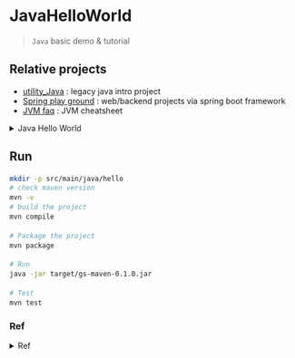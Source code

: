 # JavaHelloWorld
> `Java` basic demo & tutorial

## Relative projects
- [utility_Java](https://github.com/yennanliu/utility_Java) : legacy java intro project
- [Spring play ground](https://github.com/yennanliu/SpringPlayground) : web/backend projects via spring boot framework
- [JVM faq](https://github.com/yennanliu/CS_basics/blob/master/doc/faq/faq_JVM.md) : JVM cheatsheet

<details>
<summary>Java Hello World</summary>

- [JavaHelloWorld](./tree/main/src) : basic1
    - Data types
        - Primitive Data Types
            - Int, String, Float, boolean, char....
        - Reference types (Non-Primitive Data Types)
            - user defined. e.g. :
            ```java
            class myClass{
                int id;
                Double age;
            }
            myClass m1 = new myClass;
            ```
        - [ref1](https://www.w3schools.com/java/java_data_types.asp)
        - [ref2](https://www.geeksforgeeks.org/types-references-java/)
        - String
            - String basic method demo
                - [String method](./src/main/java/Advances/StringMethod)
            - String <--> other class/dtype transform demo
                - [String transform](./src/main/java/Advances/StringTransform)
            - String VS StringBuffer VS StringBuilder
                - [StringBufferStringBuilder1](./src/main/java/Advances/StringBufferStringBuilder1)
    - Basics Data Types VS Wrapper
        - Wrapper can "encapsulate" basic data type -> make them has `object` properties (for OOP)
        - so can use object method, such as toString, equals, hashcode...
        - [WrapperDemo1](./src/main/java/Basics/WrapperDemo1/WrapperTest.java)
            - [WrapperDemo1-1](./src/main/java/Basics/WrapperDemo1/WrapperTest2.java)
            - [WrapperDemo1-2](./src/main/java/Basics/WrapperDemo1/WrapperTest3.java)
            - [WrapperDemo1-4](./src/main/java/Basics/WrapperDemo1/WrapperTest4.java)
        - [WrapperDemo2](./src/main/java/Basics/WrapperDemo2)
        - Need to pickup
            - Basic type <--> Wrapper <--> String
        ```java
        // basic type, wrapper -> String class
        float f1 = 12.3f;
        String str2 = String.valueOf(f1);

        Double d1 = new Double(12.34);
        String str3 =  String.valueOf(d1);

        // String class -> basic type, wrapper
        int num2 = Integer.parseInt(str1);

        String  str2 = "true";
        Boolean b1 = Boolean.parseBoolean(str2);

        // wrapper -> basic type
        Integer in1 = new Integer(12);
        int in1_ = in1.intValue();
        ```
        - "autoboxing", "unboxing"
        ```java
        // autoboxing
        int num = 10;
        Integer in1 = num;
        
        // unboxing
        int in3 = in1;
        ```
    
        - <p ><img src ="https://github.com/yennanliu/JavaHelloWorld/blob/main/doc/pic/basic_types_wrapper.png"></p>

    - Basic operator
        - [TernaryOperator](./src/main/java/Basics/TernaryOperator.java)
    - Array
        - [Array1D](./src/main/java/Basics/Array1D.java)
        - [Array2D](./src/main/java/Basics/Array2D.java)
        - [ArrayClassDemo](./src/main/java/Basics/ArrayClassDemo.java)
        - Array in memory (java)
            - every valuable in the method is "local" valuable 
            - "local" valuable will be put into the "Stack"
            - Any object from "new" will be put into the "Heap"
    - Collection
        - [Collection Demo1](./src/main/java/Advances/CollectionDemo/demo1.java)
        - [Collection Demo2](./src/main/java/Advances/CollectionDemo/demo2.java)
        - [Collection Demo3](./src/main/java/Advances/CollectionDemo/demo3.java) : collection <--> array
        - [Iterator Demo1](./src/main/java/Advances/CollectionDemo/IteratorDemo1.java)
        - [foreach Demo1](./src/main/java/Advances/CollectionDemo/foreachDemo1.java)
        - List
            - [List Demo1](./src/main/java/Advances/CollectionDemo/ListDemo1.java)
            - Iterator methods : foreach, Iterator 
        - Set
            - [Set Demo1](./src/main/java/Advances/CollectionDemo/SetDemo1.java)
            - Set, HashSet : "comparision" method : TreeSet : hashCode(), equals()
        - LinkedHashSet
            - [LinkedHashSet Demo1](./src/main/java/Advances/CollectionDemo/LinkedHashSetDemo1.java)
        - TreeSet
            - [TreeSet Demo1](./src/main/java/Advances/CollectionDemo/TreeSetDemo1.java)
            - "comparision" method : TreeSet : compareTo(), compare()
    - Map
        - [Map Demo1](./src/main/java/Advances/MapDemo/demo1.java) : concepts, properties
        - [Map Demo2](./src/main/java/Advances/MapDemo/demo2.java) : methods
    - TreeMap
        - [TreeMap Demo1](./src/main/java/Advances/TreeMap/demo1.java)
    - `Properties`
        - [Properties Demo1](./src/main/java/Advances/Properties/demo1.java)
    - `Collections` : Collection tool
        - NOTE : `Collections` is NOT a data structure, but a tool class for operating data structures (e.g. Set, List, Map..) under collection
        - [Collections Demo1](./src/main/java/Advances/Collections/demo1.java)
    - Class
        - [Class Demo1](./src/main/java/Basics/ClassDemo1.java)
        - [Class Demo2](./src/main/java/Basics/ClassDemo2.java)
        - [Attr VS Local Variable1 Demo1](./src/main/java/Basics/AttrVSLocalVariable1.java)
    - Methods
        - [Dynamic Numbers of Var1](./src/main/java/Basics/DynamicNumVar1.java)
    - Switch
        - [Switch Demo1](./src/main/java/Basics/swith/demo1.java)
    - Value Reference/Assignment:
        - Assignment
            - [Value Assignment1](./src/main/java/Basics/ValueAssignment1.java)
            - [Value Assignment2](./src/main/java/Basics/ValueAssignment2.java)
            - implemented Ordering (1->2->3->4, meaning : 4) will be the final value)
                - 1) default initial values
                - 2) explicit initial values
                - 3) assigne values via constructor
                - 4) getter, setter. e.g. "class.method", "class.attr"
        - Transfer
            - [valueTransfer1](./src/main/java/Basics/valueTransfer1.java)
            - [valueTransfer2](./src/main/java/Basics/valueTransfer2.java) : plz refer this [video](https://www.youtube.com/watch?v=26FZPGNSZlg&list=PLmOn9nNkQxJH0qBIrtV6otI0Ep4o2q67A&index=211)
            - [valueTransfer3](./src/main/java/Basics/valueTransfer3.java)
            -  Concepts
                - Basic data type :  assigned value is the storage "actual value"
                - Reference data type :  assigned value is the storage "address value" (e.g. : 0X111, 0XABC)
    - Recursion
        - [Recursion1](./src/main/java/Basics/Recursion1.java)
        - [Recursion2](./src/main/java/Basics/Recursion2.java)

    - Import
        - [ImportDemo1](./src/main/java/Basics/ImportDemo1.java)

    - Others
        - [GetArgsFromCli](./src/main/java/Basics/GetArgsFromCli.java)
        - [System getProperties Demo](./src/main/java/Advances/SystemGetPropertiesDemo1.java)
        - [BigInteger BigDecimal Demo](./src/main/java/Advances/BigIntegerBigDecimalDemo1.java)
        - [Enumeration](./src/main/java/Advances/Enumeration) - Enumeration (枚舉類) demo 
        - [Annotation](./src/main/java/Advances/Annotation) - Annotation (註解) demo

<p ><img src ="https://github.com/yennanliu/JavaHelloWorld/blob/main/doc/pic/ClassDemo2.svg"></p>
<p ><img src ="https://github.com/yennanliu/JavaHelloWorld/blob/main/doc/pic/class_in_memory.svg"></p>

- Array1D:
<p ><img src ="https://github.com/yennanliu/JavaHelloWorld/blob/main/doc/pic/array1DimMemory.svg"></p>
- Array2D:
<p ><img src ="https://github.com/yennanliu/JavaHelloWorld/blob/main/doc/pic/array2DimMemory.svg"></p>


- [JavaHelloWorld](./tree/main/src) : basic2 : OOP/class
    - Java class and its class members:
        - field
        - method
        - constructor
        - code
        - inner class
    - OOP features:
        - Encapsulation
        - Inheritance
        - Polymorphism
    - Other key words
        - this, super, static, final, abstract, interface, package

    - Steps:
        - step 1: create class, design elements in class
        - step 2: create class instance
        - step 3: call the method, attr... inside class via `class.attr`, `class.method`

    - java : "everything is an object"
        - we encapsulate functionality, structure ... into the class, and use them via instantiate the class.
        ```
        Frontend       Backend                  DB
        --------       --------               --------
        pom       -->   Class object   -->    table
        (HTML)    <--   (Java)         <--    (Mysql, Postgre...)
        (CSS)                 
        (JS)
        ```
    - Anonymous Object
        - [AnonymousObject1](./src/main/java/Basics/AnonymousObject1.java)
        - [AnonymousObject2](./src/main/java/Basics/AnonymousObject2.java)***

    - Overloading
        - In same class, if `more than one methods are with same name, but WITH DIFFERENT PRRAMETER NUMBERS OR DIFFERENT PRRAMETER TYPE`
        - [Overloading1](./src/main/java/Basics/Overloading1.java)
        - [Overloading2](./src/main/java/Basics/Overloading2.java)

    - Constructor
        - Intro :
            - create class instance (*** here the "Person_1" is the DEFAULT CONSTRUCTOR; rather than class)
            - (if there no given constructor, java will have a default one)
            - create class instance = new + "constructor"
        - Use case :
            - create class instance
            - `Initialize the instance attr`
        - [Constructor1](./src/main/java/Basics/Constructor1.java)
        - [Constructor2](./src/main/java/Basics/Constructor2.java)
        - [Constructor3](./src/main/java/Basics/Constructor3.java)
        - [ConstructorDemo1](./src/main/java/Basics/ConstructorDemo1.java)

    - Encapsulation
        - [Encapsulation1](./src/main/java/Basics/Encapsulation1.java)
        - In short :
            - hide the things need to hide : users don't need to know how does the library/Class... do the implementation
            - export the things need to export : users only need to know the how/where (e.g. : `API`) to use the library/Class.
        - pros : make the code extenable, scalable, easy to maintain

    - JavaBean
        - [CustomerBean](./src/main/java/Basics/CustomerBean.java)
        - A java class that has below properties
            - 1. the class is a `public` class
            - 2. with a `no argument` `public` constructor
            - 3. has corresponding getter, setter methods

    - This
        - 1. `this` can be used in `attr`, `class`, `method`, `constructor`
        - 2. `this` on  `attr`, `method`
            - this can be referred as "current class"
            - in class, method, we can use "this.method" for calling other method in same class
            - pattern : `this.attr`, `this.method`, `this.constructor`....
        - 3. this call `constructor`
            - in the class's constructor, we use  "this(var) or this() or ..." calling the other constructor in the same class
            - CAN'T call itself (constructor) (via this())
            - calling constructor via `this()` need to be in the `1st line` of code
            - can only use `1` `this()` inside a constructor
            - if constructor's variable is as same as class's variable => we MUST use `this.var` explicitly
        - [thisDemo1](./src/main/java/Basics/thisDemo1)
        - [thisDemo2](./src/main/java/Basics/thisDemo2.java)
        - [thisDemo3](./src/main/java/Basics/thisDemo3)
        - [thisDemo4](./src/main/java/Basics/thisDemo4.java)
        - [thisDemo5](./src/main/java/Basics/thisDemo5)
    - Getter & Setter
        - [GetterSetterDemo1](./src/main/java/Basics/GetterSetterDemo1.java)
        - [GetterSetterDemo2](./src/main/java/Basics/GetterSetterDemo2.java)

    - Extends
        - [Extends_demo1](./src/main/java/Basics/Extends_demo1)
        - [Extends_demo2](./src/main/java/Basics/Extends_demo2)
        - the "children" class can `reuse`, `overwrite` the `attr/method` that their "parent" class already defined
        - general form : `class A extends B{}`
            - A : children class (subclass)
            - B : parent class (superclass)
            - Once A extends from B, A will get all structure, attr, method from B
            - Note : private method CAN'T be called (it is received, but can't be called due to the `encapsulation`) in subclass (child class)
            - Subclass (child class) `CAN STILL define its own method, attr ...` after extending from superclass (parent class)
            - One superclass can have `multiple` subclass
            - A subclass can only have `ONE` superclass
            - superclass - subclass is a `relative` concept
            - It's OK to have "indirect" extends. e.g. : `A extends B, B extends C ....`
            - If there a class that we don't explicitly define its superclass (extends), then this class extends from `java.lang.Object` class by default
            - All classes in java (except java.lang.Object) are `direct/indirect` subclass of  `java.lang.Object`

    - Overwrite
        - [Overwrite_demo1](./src/main/java/Basics/Overwrite_demo1)
        - [Overwrite_demo2](./src/main/java/Basics/Overwrite_demo2)
        - `subclass` can overwrite the same method (same method name, same param) that its `superclass` has
        - Note : For overwrited methods, it's needed to have the same method name, and the same params as the one in superclass (method name + params ) (for overwrite)
        - only `non-static` method can be overwritten
        - access_modifiers
            - method in subclass can have "bigger" `access_modifiers` than its superclass (access_modifiers : private, public, ...)
            - `private` method in superclass `CAN NOT` be overwritten
        - return_value_type
            - if return_value_type is `void` in superclass -> it's needed to be `void` in subclass as well
            - if return_value_type is `A type` in superclass -> the return_value_type in subclass can be "A type" or `any subclass of A type`
            - if return_value_type is `basic data type` (e.g. Int, String, float...) in superclass -> the return_value_type need the be the same basic data type as its superclass
        - Exception_type
            - subclass' Exception_type must be `smaller or equal` than the one in superclass

        ```java
        // pattern
        @override   //  @override is just a comment, not necessary actually
        access_modifiers return_value_type method_name(parames){
        // java code
        }
        // pattern2
        @override
        access_modifiers return_value_type method_name throws Exception_type (parames){
        // java code
        }
        ```
    - Controlling Access
        - [ControllAccess_1](./src/main/java/Basics/ControllAccess_1)
        - [ControllAccess_1_1](./src/main/java/Basics/ControllAccess_1_1)
        - [ref](https://docs.oracle.com/javase/tutorial/java/javaOO/accesscontrol.html)

    <p ><img src ="https://github.com/yennanliu/JavaHelloWorld/blob/main/doc/pic/access_level.png"></p>

    - Super      
        - [Super_1](./src/main/java/Basics/Super_1)
        - [Super_2](./src/main/java/Basics/Super_2)
        - [Super_3](./src/main/java/Basics/Super_3)
        - [Instance_1](./src/main/java/Basics/Instance_1.java)
        - `super` can be recognized as "superclass relative"
        - super can be called on : attr, method, constructor
        - using
            -  we can call method in superclass explicitly via super.method_name from subclass
            - If method name are same in superclass and subclass -> we need to call method in superclass (current class) explicitly via `super.method`
            - calling subclass's (current class) method : `this.method`
        - super call constructor
            - we can use superclass' constructor in subclass via "super constructor"
            - "super constructor" need to be declared in 1ST LINE of subclass constructor
            - in subclass, we can only chosse either "this constructor" or "super constructor"  (choose one of them !)
            -  if we don't declare any "this constructor" or "super constructor"..  -> it will use "super constructor" (super(), no argument) by default
    - Polymorphism (`Upcasting`)
        - [polymorphism_1](./src/main/java/Basics/polymorphism_1)
        - [polymorphism_2](./src/main/java/Basics/polymorphism_2)
        - [polymorphism_3](./src/main/java/Basics/polymorphism_3)
        - [polymorphism_4](./src/main/java/Basics/polymorphism_4)
        - [polymorphism_5](./src/main/java/Basics/polymorphism_5)
        - [polymorphism_6](./src/main/java/Basics/polymorphism_6)
         - call superclass and point to subclass' instance
        - Polymorphism is actually `Upcasting`
        - Polymorphism NOT working in `attr` (still use its superclass' attr)
        - pattern : 
        ```java 
        superclass p1 = new subclass();
        ```
        - (following above) p1 will be the superclass class type, so it CAN'T use the method that only exist in subclass
        - During compile
            - => can only call methods defined in superclass
        - During runtime
            - => will run the methods overridden in subclass
        - summary :
            - =>  Compile : check left (<-)
            - =>  Running : check right (->)
        - use requirements:
            - there is extends in class (superclass, subclass)
            - method override is necessary
    - `Downcasting`
        - [Downcasting_1](src/main/java/Basics/Downcasting_1)
        - [Downcasting_2](src/main/java/Basics/Downcasting_2)
        - [Upcasting ref](https://www.javatpoint.com/upcasting-and-downcasting-in-java)
        - pattern : 
        ```java 
        // MUST do upperCasting first (?)
        superclass p1 = new subclass();
        // then do downcasting
        subclass x1 = (subclass) p1;
        ```
    - Upcasting VS DownCasting
        - Superclass ---DownCasting---> Subclass
        - Superclass <---Upcasting--- Subclass
        - Summary:
            - `Uppercasting` : make subclass to superclass type
            - `Downcasting` : make superclass to subclass type
            - In dev, we use Uppercasting >> than Downcasting
    <p ><img src ="https://github.com/yennanliu/JavaHelloWorld/blob/main/doc/pic/upcasting_downcasting.png"></p>

    - Instanceof
        - [instanceof_1](./src/main/java/Basics/instanceof_1) - instanceof demo
        - `a instanceof A` : check if a is instance of A, if yes, return True, else False
        - using case :
            -> to prevent the "ClassCastException" exception, we use instanceof before we do DownCasting. (if return true, then do `DownCasting`, else do nothing)

    - java.lang.Object
        - [objectDemo1](./src/main/java/Basics/objectDemo1)
        - [objectDemo2](./src/main/java/Basics/objectDemo2)
            - java.lang.Object basics, properties
            - garbage collect (GC) intro

    - `Equals` VS `==`
         - [EqualsDemo1](./src/main/java/Basics/EqualsDemo1)
         - [EqualsDemo2](./src/main/java/Basics/EqualsDemo2)
         - [EqualsDemo3](./src/main/java/Basics/EqualsDemo3)
         - [EqualsDemo4](./src/main/java/Basics/EqualsDemo4)
        - `==`
            - ==, an operator
            - For comparing `BASIC data type`
            - compare `CONTENT (attr: such as value..)`
            -  If compare "basic data type"
                - type don't need to be the same, ONLY compare their "actual value" in memory
             - If compare "REFERENCE data type"
                - will compare if their address in memory are the SAME
                - e.g. if they are belong to the same instance
        - `Equals`
            - Equals is a method, NOT operator
            - For comparing `Reference data type`
             - compare `address in memory`
            - For some types (class) such as String, Date, File
                - -> They've overridden the equals method
                - -> SO compare if "content" (attr: such as value..) are the SAME; but NOT address
            - In general cases, we want equals to compare "content" rather than address
                - -> so we need to OVERWRITE the equals method

    - toString()
        - [EqualsDemo1](./src/main/java/Basics/ToString_1.java)
    - For loop
        - [forLoop1](./src/main/java/Basics/forLoop1.java) : endless for loop
        - [forLoop2](./src/main/java/Basics/forLoop2.java) : for loop (ArrayList) demo
      - [forLoop3](./src/main/java/Basics/forLoop3.java) : for loop (Hashmap) demo

- [JavaHelloWorld](./tree/main/src) : basic3
    - Static demo
        - Can be used in `attribution`, `method`, `code block`, `inner class`
        - Static attribution
            - with `static` : static attr
                -> every instance use THE SAME attr
                -> when modify attr in one instance, will modify others as well
            - Not with static : non-static attr (instance attr)
                -> every instance has its own attr
                -> when modify attr in one instance, will NOT accect others
            ```
                        static attr    |  non static attr
            class         yes          |    no     (can class call attr ?)
            instance      yes          |    yes    (can instance call attr ?)
            
            ```
        - Static method
            - lives in method's "static area"
            - `static method` is loaded when `class` is loaded
            - `static method` CAN ONLY call `static method` or `static attr`
            - `non static method` CAN call both : `static/non-static method` and `static/non-static attr`
            - `this`, `super` are NOT allowed in static method
            ```
                        static method  |  non static method
            class         yes          |    no     (can class call method ?)
            instance      yes          |    yes    (can instance call method ?)
                         
            ```
        - When to use `static attr` ?
            - attr can be used by multitple classes, and they are unchanged from class to class
        
        - When to use `static method` ?
            - method which use static attr
            - constant in class (as attr) are usually declared as `static`
            - methods in util class 
                - (can use directly, no need to instantiate class)
                - e.g. Math, Array, Collections
        - [staticDemo 1](./src/main/java/Basics/staticDemo1.java)
        - [staticDemo 2](./src/main/java/Basics/staticDemo2.java)
        - [staticDemo 3](./src/main/java/Basics/staticDemo3.java)
        - [staticDemo 4](./src/main/java/Basics/staticDemo4.java)
        - [staticDemo 5](./src/main/java/Basics/staticDemo5.java)
        - [staticDemo 6](./src/main/java/Basics/staticDemo6)

    <p ><img src ="https://github.com/yennanliu/JavaHelloWorld/blob/main/doc/pic/static1.svg"></p>

    - Design pattern : `Singleton` 
        - Can only `create ONE class instance` -> reduce system loading
        - Only allow some classes be existing in some specific class instances
            -> can save resources
            - [ref1](https://blog.csdn.net/Richchigga/article/details/103133472)
            - [ref2](https://www.itread01.com/content/1547084653.html)
            - [ref-scala](https://github.com/yennanliu/utility_Scala)
            - [SingletonDemo1](./src/main/java/Basics/SingletonDemo1.java)
            - [SingletonDemo2](./src/main/java/Basics/SingletonDemo2.java) : Singleton - Eager initialization
            - [SingletonDemo3](./src/main/java/Basics/SingletonDemo3.java) : Singleton - Lazy initialization
            - [SingletonDemo4](./src/main/java/Basics/SingletonDemo4.java)
            - [SingletonDemo5](./src/main/java/Basics/SingletonDemo5.java)
            - [LazyInitSynchronized1](./src/main/java/Advances/LazyInitSynchronized1) : solve Lazy initialization's thread safety with synchronized method
            ```
            # Steps
            1. make constructor private
            2. make object inside class
            3. export a public static method 
            4. implement the code
        - Lazy initialization VS Eager initialization
            - Lazy initialization : 
                - pros : delay instance create (load fast)
                - cons : thread un-safety --> need to use "multi-thread"
            - Eager initialization:
                - pros : thread safety (data, process in different threads `NOT` affect each other)
                - cons : takes time to load

            ```
            ```java
            // https://www.youtube.com/watch?v=b-UAaq-G4uI&list=PLmOn9nNkQxJEqCNXBu5ozT_26xwvUbHyE&index=91

            // Method 1) : 餓漢式 (Eager initialization)
            // pros : Thread safety
            // cons : could create a class, but not uses it -> resource wasting
            class Single{
                public Single() {}; // make constructor private
                private static Single s = new Single();
                public static Single getInstance(){
                    return s;
                }
            }

            // Method 2) : 懶漢式 (lazy initialization)
            // pros : no resource wasting, only make the instance when need it
            // cons : Thread safety concern
            class Single2{
                private Single2(){}
                private static Single2 s = null;
                public static Single2 getInstance(){
                    if (s == null){
                        s = new Single2();
                    }
                    return s;
                }
            }

            // Method 3) : static internal method
            // optimize with above method 1), and 2)
            // pros : 1. no resource wasting, only make the instance when need it
            // pros : 2. Thread safety (no interruption when running)
            class Singleton{
                private Singleton(){};
                private static class SingltonInstance{ // make it private
                    private static  final Singleton INSTANCE = new Singleton();
                }
                // export below static method to public
                public static Singleton getInstance(){
                    return SingltonInstance.INSTANCE;
                }
            }
            ```

    - Design pattern : `Template`
        - [TemplateDemo1](./src/main/java/Basics/TemplateDemo1.java)
        - [TemplateDemo2](./src/main/java/Basics/TemplateDemo2.java)
        - Common use cases:
            - DB op
            - Junit for unit test
            - Java Web (e.g. spring MVC) : Servlet's doGet/do/Post method
            - JDBC (spring)

    - Design pattern : `Proxy`
        - [ProxyDemo1](./src/main/java/Basics/ProxyDemo1.java)
        - [ProxyDemo2](./src/main/java/Basics/ProxyDemo2.java)
        - Offers an agent (proxy) that help access control on the specific class
            - -> So users can access the `agent` class only rather than "proxied" class
        - using case:
            - safety -> prevent actual class to be visited directly
            - remote proxy -> RMI
            - delay loading -> load the proxy class first, if needed, load the actual class
        - <img src ="./doc/pic/proxy1.png">

    - Design pattern : `Factory`
        - Simple Factory
            - [ProxyDemo1](./src/main/java/Basics/FactoryDemo1)
        - Factory Method
            - [ProxyDemo2](./src/main/java/Basics/FactoryDemo2)
        - Abstract Factory
            - diff between Abstract Factory VS Factory Method
                -> complexity when create class
    - Final
        - Can decorate : class, method, attr
        - Final class
            - CAN'T BE EXTENDED (no sub class)
            - example : String, System, StringBuffer
        -  Final method
            - CAN'T BE OVERRIDDEN (no overwrite method)
            - example : getClass() method in Object class
        - [FinalDemo1](./src/main/java/Basics/FinalDemo1.java)
    - Code block
        -  purpose : for class, object initializing
        -  static code block
            - *** Executed when class is loaded (since it's static)
            - will only run ONCE
            - init class attr, inform
        -  non-static code block
            -  *** Executed when class is instantiated
            -  *** can init class attr when instantiate the class
        - [Block_demo1](./src/main/java/Basics/Block_demo1.java)
        - [Block_demo2](./src/main/java/Basics/Block_demo2)
   - Abstract
        - [AbstractDemo1](./src/main/java/Basics/AbstractDemo1.java)
        - [AbstractDemo2](./src/main/java/Basics/AbstractDemo2)
        - [AbstractDemo3](./src/main/java/Basics/AbstractDemo3/PersonTest.java)
        - [AbstractDemo4](./src/main/java/Basics/AbstractDemo4)
        - Can decorate
            - class
            - method
        - abstract class
            - CAN NOT BE instantiated
            - STILL NEED CONSTRUCTOR (used in sub class)
            - in development, we always offer sub class that can instantiate via above
        - abstract method
            - ONLY has method declare, has NO code body (method implementation)
            - inference : if a class has abstract method -> this class must be an ABSTRACT CLASS
            - Abstract class can has NO abstract method
            - if sub class overwrites all abstract methods in super class -> sub class CAN instantiate
            - if sub class NOT overwrites all abstract methods in super class -> sub class CAN NOT instantiate, this sub class is also an abstract class
    - Interface
        - [interfaceDemo1](src/main/java/Basics/interfaceDemo1.java)
        - [interfaceDemo2](src/main/java/Basics/interfaceDemo2.java)
        - [interfaceDemo3](src/main/java/Basics/interfaceDemo3.java)
        - [interfaceDemo4](src/main/java/Basics/interfaceDemo4)
        - [interfaceDemo5](src/main/java/Basics/interfaceDemo5)
        - [interfaceDemo6](src/main/java/Basics/interfaceDemo6)
        - use keyword "interface"
        - in java, interface, and class are the structure in the same level
        - how to define interface ? elements inside interface ?
            - JDK 7 and before
                - -> can ONLY use global constant and abstract method
                - -> global constant : public static final (public static final can be omitted)
                - -> abstract method : public abstract (public abstract can be omitted)
            - JDK 8 and after
                - -> can HAVE global constant, abstract method, static method, default method
        - CAN NOT define constructor in interface
            - interface CAN NOT be instantiated
        - in java, we usually use CLASS to "implement" interface (not extend)
            - -> if class implements all abstract methods in interface -> this class can be instantiated
            - -> if class NOT implement all abstract methods in interface -> this class CAN NOT be instantiated
    - Inner Class
        - [InnerClassDemo1](src/main/java/Basics/InnerClassDemo1.java)
        - [InnerClassDemo2](src/main/java/Basics/InnerClassDemo2.java)
        - [InnerClassDemo3](src/main/java/Basics/InnerClassDemo3.java)

- [JavaHelloWorld](./tree/main/src) : basic4
    - Unit Tests
        - [JUnit_1](./src/main/java/Basics/JUnit_1)
    - Exception
        - [ExceptionDemo1](./src/main/java/Basics/ExceptionDemo1.java)
        - [ExceptionDemo2](./src/main/java/Basics/ExceptionDemo2.java)
        - [ExceptionDemo3](./src/main/java/Basics/ExceptionDemo3.java)
        - [ExceptionDemo4](./src/main/java/Basics/ExceptionDemo4.java)
        - [ExceptionDemo5](./src/main/java/Basics/ExceptionDemo5)
        - [ExceptionDemo6](./src/main/java/Basics/ExceptionDemo6)
        - [ExceptionDemo7](./src/main/java/Basics/ExceptionDemo7)
        - [ExceptionDemo8](./src/main/java/Basics/ExceptionDemo8.java)
        - [ExceptionDemo9](./src/main/java/Basics/ExceptionDemo9)
        - "throw" - "get" model
            - `throw`
                - in `runtime`
                - When program runs, once there is an exception
                    - -> will generate an exception obj at the running code
                -  throw can from
                    - -> system auto generated
                    - -> set up by developer
            - `get`
                 - method that deal with exception
                 - two types
                    - 1. try-catch-finally
                        - `compile`
                    - 2. throws
                - `try-catch-finally`
                    - Know the exception cases, can handle them in cases
                - throws + `exception type`
                    - Have unhandled exception, so the program will throw the exception to `upper` layer anyway. If upper layer still CAN'T solve it, will pass to upper layer, and ... (repeat it till meet highest layer)
                - There are only 2 ways deal with exception:
                    - `try-catch-exception`
                        - -> Really deal with the exception on place
                    - `throws`
                        - -> NOT really deal with the exception,
                        - -> only "throws" the exception to the upper layer.
                        - (upper layer still need to deal with such exception)


- [JavaHelloWorld](./src/main/java/Advances) : Advanced
    - `Program VS Process (進程) VS Thread (線程)`
        - Program : collection of code for purpose, a static instance
        - Process : `running process` of the program, or `a running program`. is a dynamic process. has its cycle : launch - exist - terminate
            - examples
                - running spotify
                - running whatsapp
            - Program is `static` ; while process is `dynamic`
            - Process as `resource allocation` unit, will allocate threads to different memory spaces
        - Thread : A process has `multiple` thread. Each thread is an execution unit inside the program
            - if one process can run multiple threads `in parallell` -> We say it's a `mutiple threading` program
            - thread as an allocation & execution unit, each thread has its independent running thread and counter (pc)
            - Multiple threads in the same process CAN USE `same storage unit / memory space ..` -> they allocate instance from the same `heap`
                -> but such memory sharing mechanisms may cause `thready safety` concerns.
        - `Parallelism (並行) VS Concurrency (並發)`
            - Parallelism : multiple CPUs run different tasks. e.g. multiple people do different stuffs
            - Concurrency : One CPU does different tasks (jump between tasks). e.g. one person does different stuffs
    - Process
    - Thread
        - A `thread` is a thread of execution in a program. The JVM allows an application to have multiple threads of execution running concurrently.
        - Thread create and use
        - Thread life cycle
        - Thread sync
        - Thread communication
        - Thread create and use (JDK 5.0)
        - [ThreadDemo1](src/main/java/Advances/ThreadDemo1.java)
        - [ThreadDemo2](src/main/java/Advances/ThreadDemo2.java)
        - [ThreadDemo3](src/main/java/Advances/ThreadDemo3.java)
        - [ThreadDemo4](src/main/java/Advances/ThreadDemo4) : common thread methods demo
        - [ThreadDemo5](src/main/java/Advances/ThreadDemo5)
        - [ThreadDemo6](src/main/java/Advances/ThreadDemo6) : Callable interface (new in JDK 5.0)

            - [RunnableDemo1](src/main/java/Advances/ThreadDemo5/RunnableDemo1.java) : Runnable create multi thread demo
        - Thread Safety
            - ThreadSafety1
                - [BoxOfficeThread1.java](src/main/java/Advances/ThreadSafety1/BoxOfficeThread1.java) : thread (Thread) safety ("Synchronized code block")
                - [BoxOfficeThread2.java](src/main/java/Advances/ThreadSafety1/BoxOfficeThread2.java) : thread (Thread) safety ("Synchronized method")
                - [BoxOfficeRunnable1.java](src/main/java/Advances/ThreadSafety1/BoxOfficeRunnable1.java) : thread (Runnable) safety ("Synchronized code block")
                - [BoxOfficeRunnable2.java](src/main/java/Advances/ThreadSafety1/BoxOfficeRunnable2.java) : thread (Runnable) safety ("Synchronized method")
                - [explanation](https://github.com/yennanliu/JavaHelloWorld/blob/main/src/main/java/Advances/ThreadSafety1/BoxOfficeRunnable1.java#L9)
            - ThreadSafety2
                - [ThreadSafety2](src/main/java/Advances/ThreadSafety2) : thread safety via "lock"
            - ThreadSafety3
                - [ThreadSafety3](src/main/java/Advances/ThreadSafety3) : thread safety example : bank account (synchronized method)
        - ThreadCommunication
            - [ThreadCommunication1](src/main/java/Advances/ThreadCommunication1) : Thread communication methods demo (wait(), notify(), notifyAll())
            - [ThreadCommunication2](src/main/java/Advances/ThreadCommunication2) : Thread communication demo : producer, consumer
            - Thread Communication methods:
                - 1) wait():
                    - once run this method, the thread will be in `blocked` status and RELEASE Synchronized monitor (lock)
                - 2) notify():
                    - once run this method, the thread will be "WAKED UP", if there are multiple threads, the first priority thread will be waked up
                - 3) notifyAll():
                    - once run this method, ALL of the OTHER threads will be "WAKED UP"
        - Thread Dead Lock
            - [DeadLock1](src/main/java/Advances/DeadLock1) : Dead Lock demo 1
        - [ThreadDemo_1](./src/main/java/thread/ThreadDemo_1.java)
        - [RunnableDemo_1](./src/main/java/thread/RunnableDemo_1.java)
        - [CallableDemo_1](./src/main/java/thread/CallableDemo_1.java)
        - Thread Pool
            - [ThreadPool1](src/main/java/Advances/ThreadPool1)
        - 4 ways create multi thread
            - Method 1) : Inherit `Thread` class
                - Thread class is implemented from Runnable interface actually
                ```java
                // java
                public class Thread implements Runnable
                ```
            - Method 2) : Implement `Runnable` interface
                - we prefer Implement Runnable in general
                    - reason 1) without single class inheritance limitation (Runnable is a interface)
                    - reason 2) the attr/val .. are shared by multi thread by default (because the implementation way)
                    ```java
                    // java
                    MyWindow my_window = new MyWindow();

                    Thread t1 = new Thread(my_window); 
                    Thread t2 = new Thread(my_window); 
                    Thread t3 = new Thread(my_window);
                    ```
            - Note : We need to overwroide run() method in both 2 methods

            - Method 3) : Callable + Future
            - Method 4) : Thread pool 

        - Thread Cycle
            <p ><img src ="https://github.com/yennanliu/JavaHelloWorld/blob/main/doc/pic/thread_cycle2.svg"></p>
        - Case study
            - box office
            - `part 1`
                - [ThreadDemo_2](./src/main/java/thread/ThreadDemo_2.java)
                - [RunnableDemo_2](./src/main/java/thread/RunnableDemo_2.java)
            - `part 2`
                - [MultiSalesThread](./src/main/java/thread/MultiSalesThread.java)
                - [MultiSalesThreadSynchronized](./src/main/java/thread/MultiSalesThreadSynchronized.java)
        - Other examples
            - [CallableThreadDemo_1](./src/main/java/thread/CallableThreadDemo_1.java)
            - [DamonThread_Demo1](./src/main/java/thread/DamonThread_Demo1.java)
            - [ThreadWithPriority](./src/main/java/thread/ThreadWithPriority.java)
            - [ThreadSleep](./src/main/java/thread/ThreadSleep.java)
            - [ThreadYield](./src/main/java/thread/ThreadYield.java)
            - [ThreadJoin](./src/main/java/thread/ThreadJoin.java)
        - Thread Lock
            - [ThreadSynchronizeed](./src/main/java/thread/ThreadSynchronizeed.java)
            - [LockThread](./src/main/java/thread/ThreadLock.java)

    - Generic type
        - [demo 1](./src/main/java/Advances/Generic/demo1.java) : Generic intro
        - [demo 2](./src/main/java/Advances/Generic/demo2.java) : Generic type with custom class demo
        - [demo 3](./src/main/java/Advances/Generic/demo3.java) : Generic with custom structure
        - [demo 4](./src/main/java/Advances/Generic/demo4.java) : Generic method demo
        - [demo 5](./src/main/java/Advances/Generic/demo5.java) : Generic class demo (example : DAO)
        - [demo 6](./src/main/java/Advances/Generic/demo6.java) : Generic type with inheritance, wildcard
        - [demo 7](./src/main/java/Advances/Generic/demo7.java) : Generic type with limited condition
        - [demo 8](./src/main/java/Advances/Generic/demo8.java) : Generic type example1
        - [demo 9](./src/main/java/Advances/Generic/demo9.java) : Generic type example2

    - IO
        - File IO
            - [File IO 1](./src/main/java/Basics/fileIO1.java)
            - [File IO 2](./src/main/java/Basics/fileIO2.java)
            - [demo 1](./src/main/java/Advances/FileIO/demo1.java) : File IO basic
            - [demo 2](./src/main/java/Advances/FileIO/demo2.java) : File IO common methods
    
        - IO flow
            - [IO 1](./src/main/java/Advances/IOFlow/demo1.java) : FileReader demo           
            - [IO 2](./src/main/java/Advances/IOFlow/demo2.java) : FileWriter demo
            - [IO 3](./src/main/java/Advances/IOFlow/demo3.java) : File copy (txt)
            - [IO 4](./src/main/java/Advances/IOFlow/demo4.java) : File copy (picture)
            - [IO 5](./src/main/java/Advances/IOFlow/demo5.java) : make File copy as funciton
            - [IO 6](./src/main/java/Advances/IOFlow/demo6.java) : File copy (picture) : Buffered IO flow
            - [IO 7](./src/main/java/Advances/IOFlow/demo7.java) : File copy (txt): BufferedReader, BufferedFileWriter
            - [IO 8](./src/main/java/Advances/IOFlow/demo8.java) : File encrypt/decrypt demo

        - IO flow2
            - [demo1](./src/main/java/Advances/IOFlow2/demo1.java) : Transformation flow demo : InputStreamReader, OutputStreamWriter

        - IO flow3
            - [demo1](./src/main/java/Advances/IOFlow3/demo1.java) : standard input and output stream: System.in, System.out
            - [demo2](./src/main/java/Advances/IOFlow3/demo2.java) : DataInputStream, DataOutputStream demo
        - ObjectInputOutputFlow
            - [demo1](./src/main/java/Advances/ObjectInputOutputFlow/demo1.java) : `serialization`, `deserialization` basic demo
            - [demo2](./src/main/java/Advances/ObjectInputOutputFlow/demo2.java) : `serialization`, `deserialization` with custom java class
        - RandomAccessFile
            - [demo1](./src/main/java/Advances/RandomAccessFile/demo1.java) : RandomAccessFile input, and output flow demo
        - NIO
            - [demo1](./src/main/java/Advances/nio/demo1.java)
    - ClassLoader
            <p ><img src ="https://github.com/yennanliu/JavaHelloWorld/blob/main/doc/pic/class_loader1.png"></p>
            <p ><img src ="https://github.com/yennanliu/JavaHelloWorld/blob/main/doc/pic/class_loader2.png"></p>
            <p ><img src ="https://github.com/yennanliu/JavaHelloWorld/blob/main/doc/pic/class_loader3.png"></p>
            <p ><img src ="https://github.com/yennanliu/JavaHelloWorld/blob/main/doc/pic/class_loader4.png"></p>
            - Steps
                - `Load -> Link -> Initialize`
        - [demo1](./src/main/java/Advances/ClassLoader/demo1.java)
        - [video](https://www.youtube.com/watch?v=JOeiJ3EVWe4&list=PLmOn9nNkQxJH0qBIrtV6otI0Ep4o2q67A&index=642)
        - [faq_JVM.md](https://github.com/yennanliu/CS_basics/blob/master/doc/faq/faq_JVM.md#5-explain-classloader-)

    - Internet
        - [demo1](./src/main/java/Advances/internet/demo1.java) : TCP/UDP comparision
        - [demo2](./src/main/java/Advances/internet/demo2.java) : TCP demo 2 : client/server (via `socket`) : send msg
        - [demo3](./src/main/java/Advances/internet/demo3.java) : TCP demo 3 : client/server (via `socket`) : send file
        - [demo4](./src/main/java/Advances/internet/demo4.java) : TCP demo 4 : client/server (via `socket`) : send file and send/receive response
        - [demo5](./src/main/java/Advances/internet/demo5.java) : UDP demo 1 : intro and basic implementation
        - [demo6](./src/main/java/Advances/internet/demo6.java) : URL demo 1 : intro and basic demo
        - [demo7](./src/main/java/Advances/internet/demo7.java) : URL demo 2 : download file from server and save it
    - TimeStamp API
        -  DateTime API before JDK 8
            - 1) System.currentTimeTimeMillis();
            - 2) java.util.Date and its sub class java.sql.Date
            - 3) SimpleDateFormat
            - 4) Calendar
        - [DateTimeApi](src/main/java/Advances/DateTimeApi) : date, timestamp.. API demo
            - [demo1](src/main/java/Advances/DateTimeApi/demo1.java) : basic constructors, methods
            - [demo2](src/main/java/Advances/DateTimeApi/demo2.java) : java.text.SimpleDateFormat, Calendar
        - [CalendarApi](src/main/java/Advances/CalendarApi) : Calendar API demo
        - [LocalDateTime](src/main/java/Advances/LocalDateTime) : LocalDate, LocalTime, LocalDateTime API demo
        - [InstantApi](src/main/java/Advances/InstantApi) : Instant API demo
        - [DateTimeFormatterApi](src/main/java/Advances/DateTimeFormatterApi) : DateTimeFormatter API demo

    - Compare API
        - [ComparableComparator](src/main/java/Advances/ComparableComparator) : Comparable, Comparator API demo
    - Reflection
        - [Demo 1](src/main/java/Advances/Reflection/demo1.java) : Reflection basic demo
        - [Demo 2](src/main/java/Advances/Reflection/demo2.java) : Create running class instance via reflection
        - [Demo 3](src/main/java/Advances/Reflection/demo3.java) : Reflection dynamic
        - [Demo 4](src/main/java/Advances/Reflection/demo4.java) : Reflection : get Runtime class instance : attr, class name, data type, permission
        - [Demo 5](src/main/java/Advances/Reflection/demo5.java) : Reflection : get Runtime class instance : method
        - [Demo 6](src/main/java/Advances/Reflection/demo6.java) : Reflection get constructor
        - [Demo 7](src/main/java/Advances/Reflection/demo7.java) : Reflection get interface, packages
        - [Demo 8](src/main/java/Advances/Reflection/demo8.java) : Reflection get/set attributions
        - [Demo 9](src/main/java/Advances/Reflection/demo9.java) : Reflection Get methods from running class instance (Important!!)
    - Dynamic Proxy (動態代理)
        - static proxy
            - [StaticProxyDemo1](src/main/java/Advances/DynamicProxy/StaticProxyDemo1.java) : static proxy review/demo
            - [StaticProxyDemo2](src/main/java/Advances/DynamicProxy/StaticProxyDemo2.java) : static proxy review/demo 2
        - dynamic proxy
            - [DynamicProxyDemo1](src/main/java/Advances/DynamicProxy/DynamicProxyDemo1.java) : dynamic proxy demo1
            - [DynamicProxyDemo2](src/main/java/Advances/DynamicProxy/DynamicProxyDemo2.java) : dynamic proxy demo2
    - Lambda expression
        - [demo1](src/main/java/Advances/Lambda/demo1.java) : Lambda intro, example
        - [demo2](src/main/java/Advances/Lambda/demo2.java) : `Lambda form 1-6` demo
        - [demo3](src/main/java/Advances/Lambda/demo3.java) : functional interface 1
        - [MethodRefTest](src/main/java/Advances/Lambda/demo4/MethodRefTest.java) : method reference demo
        - [ConstructorRefTest](src/main/java/Advances/Lambda/demo4/ConstructorRefTest.java) : Constructor reference demo
    - Stream API
        - [demo1](src/main/java/Advances/StreamAPI/demo1.java) : Stream `initiation` op demo
        - [demo2](src/main/java/Advances/StreamAPI/demo2.java) : Stream `intermedia` op demo
        - [demo3](src/main/java/Advances/StreamAPI/demo3.java) : Stream `terminate` op demo
        - [demo4](src/main/java/Advances/StreamAPI/demo4.java) : Stream reduce op demo
    - Optional
        - [demo1](src/main/java/Advances/Optional/demo1.java) : Optional demo 1
        - <p ><img src ="https://github.com/yennanliu/JavaHelloWorld/blob/main/doc/pic/optional_1.png"></p>
        - <p ><img src ="https://github.com/yennanliu/JavaHelloWorld/blob/main/doc/pic/optional_2.png"></p>

- [JavaHelloWorld](./src/main/java/Advances) : Advanced data structure
    - String class
        - [StringClass](src/main/java/Advances/StringClass)

- [JavaHelloWorld](./tree/main/src) : Mini project
    - [CustomerCRM](./src/main/java/Basics/CustomerCRM)
    - [EmployeeCRM](./src/main/java/Basics/EmployeeCRM)

- [JavaHelloWorld - Utils](./tree/main/src/utils) : General Util class

</details>

## Run
```bash
mkdir -p src/main/java/hello
# check maven version
mvn -v
# build the project
mvn compile

# Package the project
mvn package

# Run
java -jar target/gs-maven-0.1.0.jar

# Test
mvn test
```
    
### Ref
<details>
<summary>Ref</summary>

- Java interview questions
    - https://www.interviewbit.com/java-interview-questions?utm_source=midfunnel&utm_medium=email&utm_campaign=none_scaler_academy_midfunnel_email_newsletter_india_all
- Java learning ref
    - https://www.itread01.com/content/1542679410.html
- Spring Boot API Tutorial
    - https://spring.io/guides/gs/maven/
    - [tutorialspoint Spring Boot API](https://www.tutorialspoint.com/spring_boot/spring_boot_building_restful_web_services.htm)
    - Build API for travel management
        - [part 1](https://mari-azevedo.medium.com/building-a-restful-api-with-java-and-spring-framework-part-1-6c364a885831)
        - [part 2](https://mari-azevedo.medium.com/construindo-uma-api-restful-com-java-e-spring-framework-parte-2-7a6c3e2ad453)
        - [part 3](https://mari-azevedo.medium.com/construindo-uma-api-restful-com-java-e-spring-framework-parte-3-ab34fcc00dee)
        - [part 4](https://mari-azevedo.medium.com/construindo-uma-api-restful-com-java-e-spring-framework-parte-4-6287f68ffc3c?source=follow_footer)
            - https://github.com/mariazevedo88/travels-api
            - https://github.com/mariazevedo88/travels-java-api
- Spring MVC Tutorial
    - EN
        - https://www.tutorialspoint.com/spring/index.htm
    - ZH
        - http://tw.gitbook.net/spring/spring_overview.html

</details>
